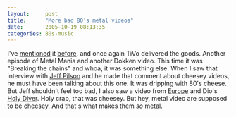 ```yaml
---
layout:     post
title:      "More bad 80’s metal videos"
date:       2005-10-19 08:13:35
categories: 80s-music
---
```

I've [mentioned](http://ironboundsoftware.com/blog/2005/09/16/a-good-metal-video-from-the-80s/) it [before](http://ironboundsoftware.com/blog/2005/09/04/looking-back-a-metal-videos-from-the-80s/), and once again TiVo delivered the goods. Another episode of Metal Mania and another Dokken video. This time it was "Breaking the chains" and whoa, it was something else. When I saw that interview with [Jeff Pilson](http://www.jeffpilson.com/) and he made that comment about cheesey videos, he must have been talking about this one. It was dripping with 80's cheese. But Jeff shouldn't feel too bad, I also saw a video from [Europe](http://en.wikipedia.org/wiki/Europe_\(band\)) and Dio's [Holy Diver](http://en.wikipedia.org/wiki/Holy_Diver). Holy crap, that was cheesey. But hey, metal video are supposed to be cheesey. And that's what makes them _so_ metal.
